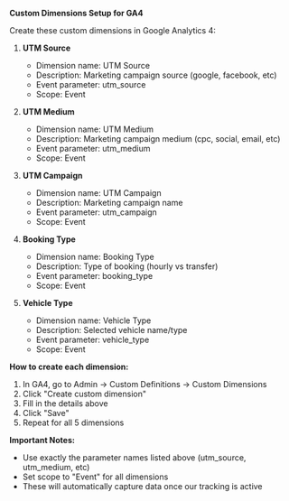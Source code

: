 **Custom Dimensions Setup for GA4**

Create these custom dimensions in Google Analytics 4:

1. **UTM Source**
   - Dimension name: UTM Source
   - Description: Marketing campaign source (google, facebook, etc)
   - Event parameter: utm_source
   - Scope: Event

2. **UTM Medium**
   - Dimension name: UTM Medium  
   - Description: Marketing campaign medium (cpc, social, email, etc)
   - Event parameter: utm_medium
   - Scope: Event

3. **UTM Campaign**
   - Dimension name: UTM Campaign
   - Description: Marketing campaign name
   - Event parameter: utm_campaign
   - Scope: Event

4. **Booking Type**
   - Dimension name: Booking Type
   - Description: Type of booking (hourly vs transfer)
   - Event parameter: booking_type
   - Scope: Event

5. **Vehicle Type**
   - Dimension name: Vehicle Type
   - Description: Selected vehicle name/type
   - Event parameter: vehicle_type
   - Scope: Event

**How to create each dimension:**
1. In GA4, go to Admin → Custom Definitions → Custom Dimensions
2. Click "Create custom dimension"
3. Fill in the details above
4. Click "Save"
5. Repeat for all 5 dimensions

**Important Notes:**
- Use exactly the parameter names listed above (utm_source, utm_medium, etc)
- Set scope to "Event" for all dimensions
- These will automatically capture data once our tracking is active
